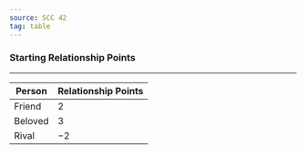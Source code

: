 ```yaml
---
source: SCC 42
tag: table
---
```


### Starting Relationship Points
---
|Person|Relationship Points|
|-----|-----|
|Friend|2|
|Beloved|3|
|Rival|−2|
